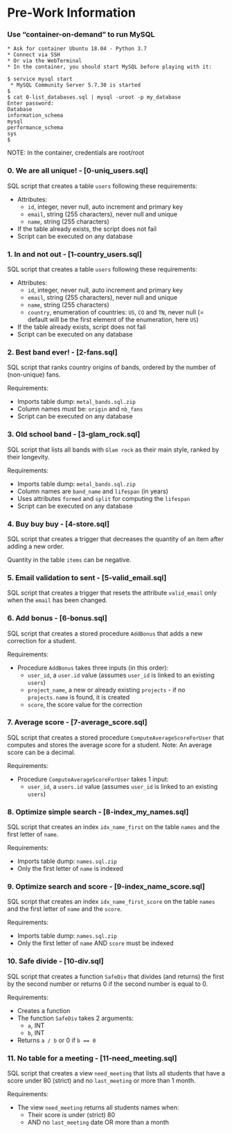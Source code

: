 # Pre-Work Information

### Use “container-on-demand” to run MySQL

    * Ask for container Ubuntu 18.04 - Python 3.7
    * Connect via SSH
    * Or via the WebTerminal
    * In the container, you should start MySQL before playing with it:
```
$ service mysql start
 * MySQL Community Server 5.7.30 is started
$
$ cat 0-list_databases.sql | mysql -uroot -p my_database
Enter password: 
Database
information_schema
mysql
performance_schema
sys
$
```

NOTE: In the container, credentials are root/root

### 0. We are all unique! - [0-uniq_users.sql]

SQL script that creates a table `users` following these requirements:

* Attributes:
  * `id`, integer, never null, auto increment and primary key
  * `email`, string (255 characters), never null and unique
  * `name`, string (255 characters)
* If the table already exists, the script does not fail
* Script can be executed on any database

### 1. In and not out - [1-country_users.sql]

SQL script that creates a table `users` following these requirements:

* Attributes:
  * `id`, integer, never null, auto increment and primary key
  * `email`, string (255 characters), never null and unique
  * `name`, string (255 characters)
  * `country`, enumeration of countries: `US`, `CO` and `TN`, never null (= default will be the first element of the enumeration, here `US`)
* If the table already exists, script does not fail
* Script can be executed on any database

### 2. Best band ever! - [2-fans.sql]

SQL script that ranks country origins of bands, ordered by the number of (non-unique) fans.

Requirements:

* Imports table dump: `metal_bands.sql.zip`
* Column names must be: `origin` and `nb_fans`
* Script can be executed on any database

### 3. Old school band - [3-glam_rock.sql]

SQL script that lists all bands with `Glam rock` as their main style, ranked by their longevity.

Requirements:

* Imports table dump: `metal_bands.sql.zip`
* Column names are `band_name` and `lifespan` (in years)
* Uses attributes `formed` and `split` for computing the `lifespan`
* Script can be executed on any database

### 4. Buy buy buy - [4-store.sql]

SQL script that creates a trigger that decreases the quantity of an item after adding a new order.

Quantity in the table `items` can be negative.

### 5. Email validation to sent - [5-valid_email.sql]

SQL script that creates a trigger that resets the attribute `valid_email` only when the `email` has been changed.

### 6. Add bonus - [6-bonus.sql]

SQL script that creates a stored procedure `AddBonus` that adds a new correction for a student.

Requirements:

* Procedure `AddBonus` takes three inputs (in this order):
  * `user_id`, a `user.id` value (assumes `user_id` is linked to an existing `users`)
  * `project_name`, a new or already existing `projects` - if no `projects.name` is found, it is created
  * `score`, the score value for the correction

### 7. Average score - [7-average_score.sql]

SQL script that creates a stored procedure `ComputeAverageScoreForUser` that computes and stores the average score for a student.  Note: An average score can be a decimal.

Requirements:

* Procedure `ComputeAverageScoreForUser` takes 1 input:
  * `user_id`, a `users.id` value (assumes `user_id` is linked to an existing `users`)

### 8. Optimize simple search - [8-index_my_names.sql]

SQL script that creates an index `idx_name_first` on the table `names` and the first letter of `name`.

Requirements:

* Imports table dump: `names.sql.zip`
* Only the first letter of `name` is indexed

### 9. Optimize search and score - [9-index_name_score.sql]

SQL script that creates an index `idx_name_first_score` on the table `names` and the first letter of `name` and the `score`.

Requirements:

* Imports table dump: `names.sql.zip`
* Only the first letter of `name` AND `score` must be indexed

### 10. Safe divide - [10-div.sql]

SQL script that creates a function `SafeDiv` that divides (and returns) the first by the second number or returns 0 if the second number is equal to 0.

Requirements:

* Creates a function
* The function `SafeDiv` takes 2 arguments:
  * `a`, INT
  * `b`, INT
* Returns `a / b` or 0 if `b == 0`

### 11. No table for a meeting - [11-need_meeting.sql]

SQL script that creates a view `need_meeting` that lists all students that have a score under 80 (strict) and no `last_meeting` or more than 1 month.

Requirements:

* The view `need_meeting` returns all students names when:
  * Their score is under (strict) 80
  * AND no `last_meeting` date OR more than a month